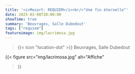 ```yaml
---
title: '<i>Mozart: REQUIEM</i><br/>"Une fin éternelle"'
date: 2025-03-08T20:00:00
showTime: true
summary: 'Beuvrages, Salle Dubedout'
tags: ["requiem"]
featureimage: img/lacrimosa.jpg
---
```


> {{< icon "location-dot" >}} Beuvrages, Salle Dubedout

{{< figure
    src="img/lacrimosa.jpg"
    alt="Affiche"
>}}

